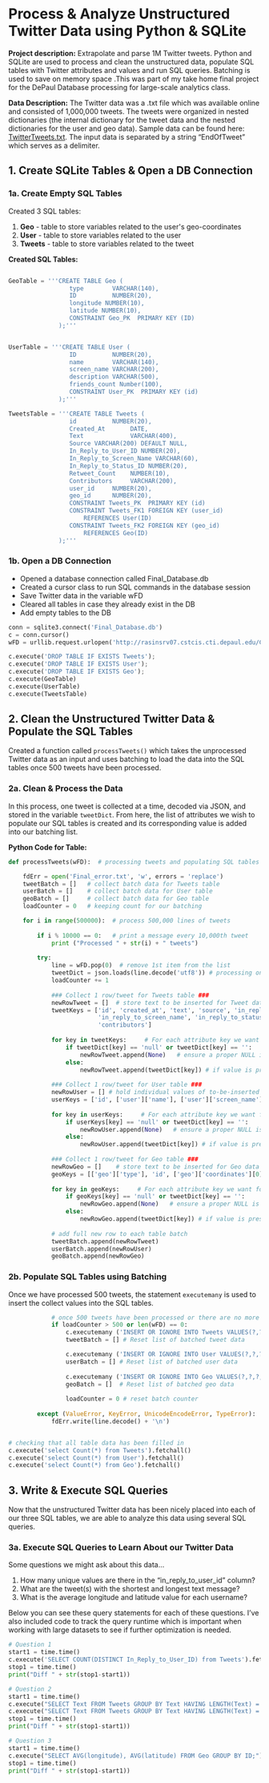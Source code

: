# Process & Analyze Unstructured Twitter Data using Python & SQLite 
**Project description:**  Extrapolate and parse 1M Twitter tweets. Python and SQLite are used to process and clean the unstructured data, populate SQL tables with Twitter attributes and values and run SQL queries. Batching is used to save on memory space .This was part of my take home final project for the DePaul Database processing for large-scale analytics class. 

**Data Description:** The Twitter data was a .txt file which was available online and consisted of 1,000,000 tweets. The tweets were organized in nested dictionaries (the internal dictionary for the tweet data and the nested dictionaries for the user and geo data). Sample data can be found here: [TwitterTweets.txt](https://github.com/eclark15/database-processing-analysis/files/8412892/TwitterTweets.txt). The input data is separated by a string “EndOfTweet” which serves as a delimiter. 


## 1. Create SQLite Tables & Open a DB Connection
### 1a. Create Empty SQL Tables  

Created 3 SQL tables: 
1. **Geo** - table to store variables related to the user's geo-coordinates   
2. **User** - table to store variables related to the user
3. **Tweets** - table to store variables related to the tweet 

**Created SQL Tables:**
```python

GeoTable = '''CREATE TABLE Geo (
                 type        VARCHAR(140),
                 ID          NUMBER(20),
                 longitude NUMBER(10),
                 latitude NUMBER(10),
                 CONSTRAINT Geo_PK  PRIMARY KEY (ID)
              );'''


UserTable = '''CREATE TABLE User (
                 ID          NUMBER(20),
                 name        VARCHAR(140),
                 screen_name VARCHAR(200),
                 description VARCHAR(500),
                 friends_count Number(100),
                 CONSTRAINT User_PK  PRIMARY KEY (id)
              );'''

TweetsTable = '''CREATE TABLE Tweets (
                 id          NUMBER(20),               
                 Created_At       DATE,
                 Text             VARCHAR(400),
                 Source VARCHAR(200) DEFAULT NULL,
                 In_Reply_to_User_ID NUMBER(20),
                 In_Reply_to_Screen_Name VARCHAR(60),
                 In_Reply_to_Status_ID NUMBER(20),
                 Retweet_Count    NUMBER(10),
                 Contributors     VARCHAR(200),
                 user_id     NUMBER(20),
                 geo_id      NUMBER(20),
                 CONSTRAINT Tweets_PK  PRIMARY KEY (id)
                 CONSTRAINT Tweets_FK1 FOREIGN KEY (user_id)
                     REFERENCES User(ID)
                 CONSTRAINT Tweets_FK2 FOREIGN KEY (geo_id)
                     REFERENCES Geo(ID)
              );'''
```

### 1b. Open a DB Connection
* Opened a database connection called Final_Database.db
* Created a cursor class to run SQL commands in the database session
* Save Twitter data in the variable wFD 
* Cleared all tables in case they already exist in the DB
* Add empty tables to the DB 


```python
conn = sqlite3.connect('Final_Database.db')
c = conn.cursor()
wFD = urllib.request.urlopen('http://rasinsrv07.cstcis.cti.depaul.edu/CSC455/OneDayOfTweets.txt')

c.execute('DROP TABLE IF EXISTS Tweets'); 
c.execute('DROP TABLE IF EXISTS User');
c.execute('DROP TABLE IF EXISTS Geo');
c.execute(GeoTable)
c.execute(UserTable)
c.execute(TweetsTable)
```

## 2. Clean the Unstructured Twitter Data & Populate the SQL Tables 
Created a function called `processTweets()` which takes the unprocessed Twitter data as an input and uses batching to load the data into the SQL tables once 500 tweets have been processed. 

### 2a. Clean & Process the Data 
In this process, one tweet is collected at a time, decoded via JSON, and stored in the variable `tweetDict`. From here, the list of attributes we wish to populate our SQL tables is created and its corresponding value is added into our batching list. 

**Python Code for Table:**
```python
def processTweets(wFD):  # processing tweets and populating SQL tables 

    fdErr = open('Final_error.txt', 'w', errors = 'replace')
    tweetBatch = []   # collect batch data for Tweets table 
    userBatch = []    # collect batch data for User table 
    geoBatch = []     # collect batch data for Geo table
    loadCounter = 0   # keeping count for our batching 

    for i in range(500000):  # process 500,000 lines of tweets
        
        if i % 10000 == 0:   # print a message every 10,000th tweet 
            print ("Processed " + str(i) + " tweets")
        
        try:     
            line = wFD.pop(0)  # remove 1st item from the list 
            tweetDict = json.loads(line.decode('utf8')) # processing one tweet at a time 
            loadCounter += 1        
            
            ### Collect 1 row/tweet for Tweets table ###
            newRowTweet = []  # store text to be inserted for Tweet data
            tweetKeys = ['id', 'created_at', 'text', 'source', 'in_reply_to_user_id',
                         'in_reply_to_screen_name', 'in_reply_to_status_id', 'retweet_count', 
                         'contributors']
            
            for key in tweetKeys:     # For each attribute key we want for the Tweets table  
                if tweetDict[key] == 'null' or tweetDict[key] == '':
                    newRowTweet.append(None)   # ensure a proper NULL is added for blank values 
                else:
                    newRowTweet.append(tweetDict[key]) # if value is present add it to the newRowTweet list 
            
            ### Collect 1 row/tweet for User table ###
            newRowUser = [] # hold individual values of to-be-inserted row for user table
            userKeys = ['id', ['user']['name'], ['user']['screen_name'], ['user']['description'], ['user']['friends_count']]
            
            for key in userKeys:     # For each attribute key we want for the User table  
                if userKeys[key] == 'null' or tweetDict[key] == '':
                    newRowUser.append(None)   # ensure a proper NULL is added for blank values 
                else:
                    newRowUser.append(tweetDict[key]) # if value is present add it to the newRowUser list 
    
            ### Collect 1 row/tweet for Geo table ### 
            newRowGeo = []    # store text to be inserted for Geo data
            geoKeys = [['geo']['type'], 'id', ['geo']['coordinates'][0], ['geo']['coordinates'][1]]
            
            for key in geoKeys:     # For each attribute key we want for the Geo table  
                if geoKeys[key] == 'null' or tweetDict[key] == '':
                    newRowGeo.append(None)   # ensure a proper NULL is added for blank values 
                else:
                    newRowGeo.append(tweetDict[key]) # if value is present add it to the newRowGeo list 
             
            # add full new row to each table batch
            tweetBatch.append(newRowTweet)
            userBatch.append(newRowUser)
            geoBatch.append(newRowGeo)
```

### 2b. Populate SQL Tables using Batching 
Once we have processed 500 tweets, the statement `executemany` is used to insert the collect values into the SQL tables.  


```python
            # once 500 tweets have been processed or there are no more tweets to process, add data to SQL tables
            if loadCounter > 500 or len(wFD) == 0:
                c.executemany ('INSERT OR IGNORE INTO Tweets VALUES(?,?,?,?,?,?,?,?,?,?,?)', tweetBatch)
                tweetBatch = [] # Reset list of batched tweet data

                c.executemany ('INSERT OR IGNORE INTO User VALUES(?,?,?,?,?)', userBatch)
                userBatch = [] # Reset list of batched user data 
                
                c.executemany ('INSERT OR IGNORE INTO Geo VALUES(?,?,?,?)', geoBatch)
                geoBatch = []  # Reset list of batched geo data 
                
                loadCounter = 0 # reset batch counter 
                    
        except (ValueError, KeyError, UnicodeEncodeError, TypeError):  # Handle the error of JSON parsing
            fdErr.write(line.decode() + '\n')     


# checking that all table data has been filled in 
c.execute('select Count(*) from Tweets').fetchall()
c.execute('select Count(*) from User').fetchall()
c.execute('select Count(*) from Geo').fetchall()

```


## 3. Write & Execute SQL Queries 
Now that the unstructured Twitter data has been nicely placed into each of our three SQL tables, we are able to analyze this data using several SQL queries. 

### 3a. Execute SQL Queries to Learn About our Twitter Data

Some questions we might ask about this data… 
1. How many unique values are there in the “in_reply_to_user_id” column? 
2. What are the tweet(s) with the shortest and longest text message? 
3. What is the average longitude and latitude value for each username? 

Below you can see these query statements for each of these questions. I’ve also included code to track the query runtime which is important when working with large datasets to see if further optimization is needed. 

```python
# Question 1 
start1 = time.time()
c.execute('SELECT COUNT(DISTINCT In_Reply_to_User_ID) from Tweets').fetchall()
stop1 = time.time()
print("Diff " + str(stop1-start1))

# Question 2
start1 = time.time()
c.execute("SELECT Text FROM Tweets GROUP BY Text HAVING LENGTH(Text) = (SELECT MAX(LENGTH(Text)) FROM Tweets)").fetchall()
c.execute("SELECT Text FROM Tweets GROUP BY Text HAVING LENGTH(Text) = (SELECT MIN(LENGTH(Text)) FROM Tweets)").fetchall()
stop1 = time.time()
print("Diff " + str(stop1-start1))

# Question 3
start1 = time.time()
c.execute("SELECT AVG(longitude), AVG(latitude) FROM Geo GROUP BY ID;").fetchall()
stop1 = time.time()
print("Diff " + str(stop1-start1))

```

